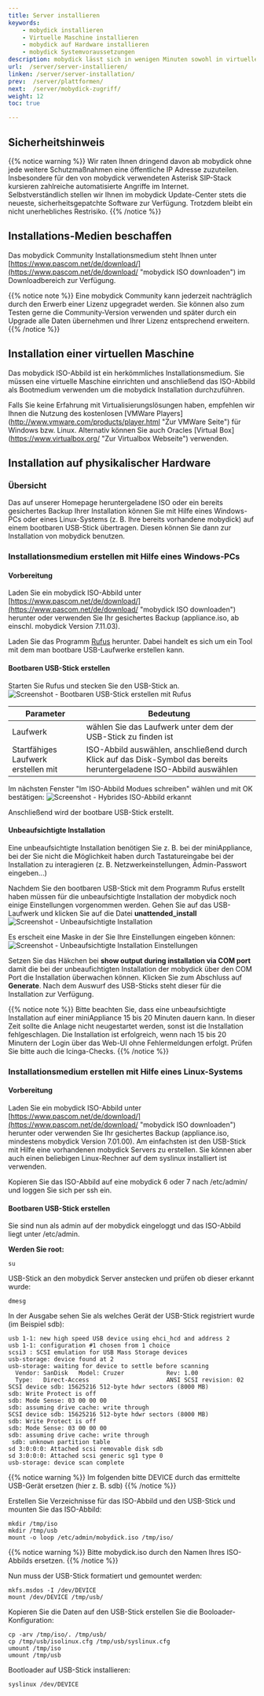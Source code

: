 ```yaml
---
title: Server installieren
keywords:
    - mobydick installieren
    - Virtuelle Maschine installieren
    - mobydick auf Hardware installieren
    - mobydick Systemvoraussetzungen
description: mobydick lässt sich in wenigen Minuten sowohl in virtuellen Umgebungen als auch auf Servern installieren.
url:  /server/server-installieren/
linken: /server/server-installation/
prev:  /server/plattformen/
next:  /server/mobydick-zugriff/
weight: 12
toc: true

---
```


## Sicherheitshinweis
{{% notice warning %}}
Wir raten Ihnen dringend davon ab mobydick ohne jede weitere Schutzmaßnahmen eine öffentliche IP Adresse zuzuteilen.  
Insbesondere für den von mobydick verwendeten Asterisk SIP-Stack kursieren zahlreiche automatisierte Angriffe im Internet.  
Selbstverständlich stellen wir Ihnen im mobydick Update-Center stets die neueste, sicherheitsgepatchte Software zur Verfügung. Trotzdem bleibt ein nicht unerhebliches Restrisiko.
{{% /notice %}}


## Installations-Medien beschaffen

Das mobydick Community Installationsmedium steht Ihnen unter [https://www.pascom.net/de/download/](https://www.pascom.net/de/download/ "mobydick ISO downloaden") im Downloadbereich zur Verfügung.

{{% notice note %}}
Eine mobydick Community kann jederzeit nachträglich durch den Erwerb einer Lizenz upgegradet werden. Sie können also zum Testen gerne die Community-Version verwenden und später durch ein Upgrade alle Daten übernehmen und Ihrer Lizenz entsprechend erweitern.
{{% /notice %}}

## Installation einer virtuellen Maschine
Das mobydick ISO-Abbild ist ein herkömmliches Installationsmedium. Sie müssen eine virtuelle Maschine einrichten und anschließend das ISO-Abbild als Bootmedium verwenden um die mobydick Installation durchzuführen.

Falls Sie keine Erfahrung mit Virtualisierungslösungen haben, empfehlen wir Ihnen die Nutzung des kostenlosen [VMWare Players] (http://www.vmware.com/products/player.html "Zur VMWare Seite") für Windows bzw. Linux. Alternativ können Sie auch Oracles [Virtual Box] (https://www.virtualbox.org/ "Zur Virtualbox Webseite") verwenden.

## Installation auf physikalischer Hardware

### Übersicht

Das auf unserer Homepage heruntergeladene ISO oder ein bereits gesichertes Backup Ihrer Installation können Sie mit Hilfe eines Windows-PCs oder eines Linux-Systems (z. B. Ihre bereits vorhandene mobydick) auf einem bootbaren USB-Stick übertragen.
Diesen können Sie dann zur Installation von mobydick benutzen.

### Installationsmedium erstellen mit Hilfe eines Windows-PCs

#### Vorbereitung

Laden Sie ein mobydick ISO-Abbild unter [https://www.pascom.net/de/download/](https://www.pascom.net/de/download/ "mobydick ISO downloaden") herunter oder verwenden Sie Ihr gesichertes Backup (appliance.iso, ab einschl. mobydick Version 7.11.03).

Laden Sie das Programm [Rufus](https://rufus.akeo.ie/ "Erstelle bootbare USB-Laufwerke auf einfache Art und Weise") herunter. Dabei handelt es sich um ein Tool mit dem man bootbare USB-Laufwerke erstellen kann.

#### Bootbaren USB-Stick erstellen

Starten Sie Rufus und stecken Sie den USB-Stick an.
![Screenshot - Bootbaren USB-Stick erstellen mit Rufus](../../images/rufus_start.png?width=40% "Bootbaren USB-Stick erstellen mit Rufus")

|Parameter|Bedeutung|
|---|---|
|Laufwerk|wählen Sie das Laufwerk unter dem der USB-Stick zu finden ist|
|Startfähiges Laufwerk erstellen mit	|ISO-Abbild auswählen, anschließend durch Klick auf das Disk-Symbol das bereits heruntergeladene ISO-Abbild auswählen |

Im nächsten Fenster "Im ISO-Abbild Modues schreiben" wählen und mit OK bestätigen:
![Screenshot - Hybrides ISO-Abbild erkannt](../../images/rufus_iso.png?width=40% "Hybrides ISO-Abbild erkannt")

Anschließend wird der bootbare USB-Stick erstellt.

#### Unbeaufsichtigte Installation

Eine unbeaufsichtigte Installation benötigen Sie z. B. bei der miniAppliance, bei der Sie nicht die Möglichkeit haben durch Tastatureingabe bei der Installation zu interagieren (z. B. Netzwerkeinstellungen, Admin-Passwort eingeben...)

Nachdem Sie den bootbaren USB-Stick mit dem Programm Rufus erstellt haben müssen für die unbeaufsichtigte Installation der mobydick noch einige Einstellungen vorgenommen werden.
Gehen Sie auf das USB-Laufwerk und klicken Sie auf die Datei **unattended_install**
![Screenshot - Unbeaufsichtigte Installation](../../images/rufus_unattended_transfer.png?width=70% "Unbeaufsichtigte Installation")


Es erscheit eine Maske in der Sie Ihre Einstellungen eingeben können:
![Screenshot - Unbeaufsichtigte Installation Einstellungen](../../images/rufus_unattended_settings.png?width=40% "Unbeaufsichtigte Installation Einstellungen")

Setzen Sie das Häkchen bei **show output during installation via COM port** damit die bei der unbeaufichtigten Installation der mobydick über den COM Port die Installation überwachen können.
Klicken Sie zum Abschluss auf **Generate**. Nach dem Auswurf des USB-Sticks steht dieser für die Installation zur Verfügung.

{{% notice note %}}
Bitte beachten Sie, dass eine unbeaufsichtigte Installation auf einer miniAppliance 15 bis 20 Minuten dauern kann. In dieser Zeit sollte die Anlage nicht neugestartet werden, sonst ist die Installation fehlgeschlagen. Die Installation ist erfolgreich, wenn nach 15 bis 20 Minutern der Login über das Web-UI ohne Fehlermeldungen erfolgt. Prüfen Sie bitte auch die Icinga-Checks.
{{% /notice %}}


### Installationsmedium erstellen mit Hilfe eines Linux-Systems

#### Vorbereitung

Laden Sie ein mobydick ISO-Abbild unter [https://www.pascom.net/de/download/](https://www.pascom.net/de/download/ "mobydick ISO downloaden") herunter oder verwenden Sie Ihr gesichertes Backup (appliance.iso, mindestens mobydick Version 7.01.00).
Am einfachsten ist den USB-Stick mit Hilfe eine vorhandenen mobydick Servers zu erstellen. Sie können aber auch einen beliebigen Linux-Rechner auf dem syslinux installiert ist verwenden.

Kopieren Sie das ISO-Abbild auf eine mobydick 6 oder 7 nach /etc/admin/ und loggen Sie sich per ssh ein.

#### Bootbaren USB-Stick erstellen

Sie sind nun als admin auf der mobydick eingeloggt und das ISO-Abbild liegt unter /etc/admin.

**Werden Sie root:**

    su

USB-Stick an den mobydick Server anstecken und prüfen ob dieser erkannt wurde:

    dmesg

In der Ausgabe sehen Sie als welches Gerät der USB-Stick registriert wurde (im Beispiel sdb):

    usb 1-1: new high speed USB device using ehci_hcd and address 2
    usb 1-1: configuration #1 chosen from 1 choice
    scsi3 : SCSI emulation for USB Mass Storage devices
    usb-storage: device found at 2
    usb-storage: waiting for device to settle before scanning
      Vendor: SanDisk   Model: Cruzer            Rev: 1.00
      Type:   Direct-Access                      ANSI SCSI revision: 02
    SCSI device sdb: 15625216 512-byte hdwr sectors (8000 MB)
    sdb: Write Protect is off
    sdb: Mode Sense: 03 00 00 00
    sdb: assuming drive cache: write through
    SCSI device sdb: 15625216 512-byte hdwr sectors (8000 MB)
    sdb: Write Protect is off
    sdb: Mode Sense: 03 00 00 00
    sdb: assuming drive cache: write through
     sdb: unknown partition table
    sd 3:0:0:0: Attached scsi removable disk sdb
    sd 3:0:0:0: Attached scsi generic sg1 type 0
    usb-storage: device scan complete

{{% notice warning %}}
Im folgenden bitte DEVICE durch das ermittelte USB-Gerät ersetzen (hier z. B. sdb)
{{% /notice %}}

Erstellen Sie Verzeichnisse für das ISO-Abbild und den USB-Stick und mounten Sie das ISO-Abbild:

    mkdir /tmp/iso
    mkdir /tmp/usb
    mount -o loop /etc/admin/mobydick.iso /tmp/iso/

{{% notice warning %}}
Bitte mobydick.iso durch den Namen Ihres ISO-Abbilds ersetzen.
{{% /notice %}}

Nun muss der USB-Stick formatiert und gemountet werden:

    mkfs.msdos -I /dev/DEVICE
    mount /dev/DEVICE /tmp/usb/

Kopieren Sie die Daten auf den USB-Stick erstellen Sie die Booloader-Konfiguration:

    cp -arv /tmp/iso/. /tmp/usb/
    cp /tmp/usb/isolinux.cfg /tmp/usb/syslinux.cfg
    umount /tmp/iso
    umount /tmp/usb

Bootloader auf USB-Stick installieren:

    syslinux /dev/DEVICE
